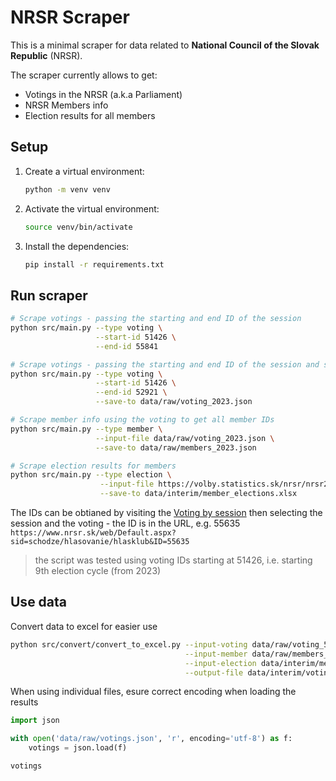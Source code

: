 # NRSR Scraper

This is a minimal scraper for data related to **National Council of the Slovak Republic** (NRSR).

The scraper currently allows to get:

- Votings in the NRSR (a.k.a Parliament)
- NRSR Members info
- Election results for all members

## Setup

1. Create a virtual environment:
    ```bash
    python -m venv venv
    ```

2. Activate the virtual environment:
    ```bash
    source venv/bin/activate
    ```

3. Install the dependencies:
    ```bash
    pip install -r requirements.txt
    ```

## Run scraper

```bash
# Scrape votings - passing the starting and end ID of the session
python src/main.py --type voting \
                   --start-id 51426 \
                   --end-id 55841

# Scrape votings - passing the starting and end ID of the session and specifying the save file
python src/main.py --type voting \
                   --start-id 51426 \
                   --end-id 52921 \
                   --save-to data/raw/voting_2023.json

# Scrape member info using the voting to get all member IDs
python src/main.py --type member \
                   --input-file data/raw/voting_2023.json \
                   --save-to data/raw/members_2023.json

# Scrape election results for members
python src/main.py --type election \
                    --input-file https://volby.statistics.sk/nrsr/nrsr2023/files/xlsx/NRSR2023_SK_tab07a.xlsx \
                    --save-to data/interim/member_elections.xlsx
```

The IDs can be obtianed by visiting the [Voting by session](https://www.nrsr.sk/web/?sid=schodze/hlasovanie/schodze) then selecting the session and the voting - the ID is in the URL, e.g. 55635 `https://www.nrsr.sk/web/Default.aspx?sid=schodze/hlasovanie/hlasklub&ID=55635`

> the script was tested using voting IDs starting at 51426, i.e. starting 9th election cycle (from 2023)


## Use data

Convert data to excel for easier use

```bash
python src/convert/convert_to_excel.py --input-voting data/raw/voting_51426-55841.json \
                                       --input-member data/raw/members_51426-55841.json \
                                       --input-election data/interim/member_elections.xlsx \
                                       --output-file data/interim/voting_51426-55841.xlsx
```

When using individual files, esure correct encoding when loading the results

```python
import json

with open('data/raw/votings.json', 'r', encoding='utf-8') as f:
    votings = json.load(f)

votings
```